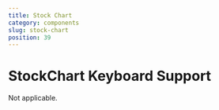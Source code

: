 ```yaml
---
title: Stock Chart
category: components
slug: stock-chart
position: 39
---
```

# StockChart Keyboard Support

Not applicable.
